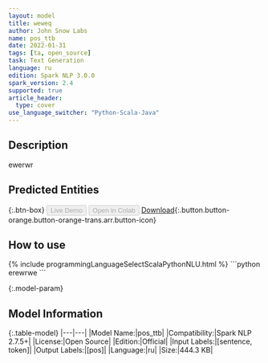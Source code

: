 ```yaml
---
layout: model
title: weweq
author: John Snow Labs
name: pos_ttb
date: 2022-01-31
tags: [ta, open_source]
task: Text Generation
language: ru
edition: Spark NLP 3.0.0
spark_version: 2.4
supported: true
article_header:
  type: cover
use_language_switcher: "Python-Scala-Java"
---
```


## Description

ewerwr

## Predicted Entities



{:.btn-box}
<button class="button button-orange" disabled>Live Demo</button>
<button class="button button-orange" disabled>Open in Colab</button>
[Download](https://s3.amazonaws.com/models-hub-auxdata/public/models/pos_ttb_ru_2.7.5_2.4_1643596194354.zip){:.button.button-orange.button-orange-trans.arr.button-icon}

## How to use



<div class="tabs-box" markdown="1">
{% include programmingLanguageSelectScalaPythonNLU.html %}
```python
erewrwe
```

</div>

{:.model-param}
## Model Information

{:.table-model}
|---|---|
|Model Name:|pos_ttb|
|Compatibility:|Spark NLP 2.7.5+|
|License:|Open Source|
|Edition:|Official|
|Input Labels:|[sentence, token]|
|Output Labels:|[pos]|
|Language:|ru|
|Size:|444.3 KB|
